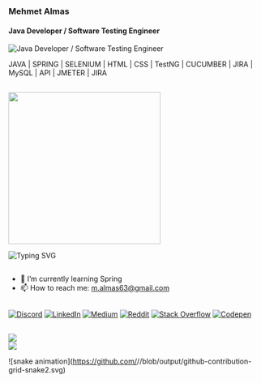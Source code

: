 ### Mehmet Almas
#### Java Developer / Software Testing Engineer
![Java Developer / Software Testing Engineer](https://media.licdn.com/dms/image/D5616AQGdqcvekOG-wg/profile-displaybackgroundimage-shrink_350_1400/0/1696024582678?e=1707955200&v=beta&t=naC2T1_oE0yDIHW04RFjLC7ECJY_5dRLLqebKR7GRfE)


JAVA | SPRING | SELENIUM | HTML | CSS | TestNG | CUCUMBER | JIRA | MySQL | API | JMETER | JIRA
## 
<div id="header" align="left">
<img src="https://cdn.dribbble.com/users/1162077/screenshots/3848914/programmer.gif" width="300"/> 
 
<!-- %7C -> alttaki yaziya | eklememize yariyor -->
![Typing SVG](https://readme-typing-svg.herokuapp.com?color=%CC00FF&lines=Mehmet+Almas;+Welcome+to+my+GitHup)

## 

- 🌱 I’m currently learning Spring 
- 📫 How to reach me: m.almas63@gmail.com

## 
[![Discord](https://img.shields.io/badge/Discord-%237289DA.svg?style=for-the-badge&logo=discord&logoColor=white)](https://discord.gg/63_mehmet_63) 
[![LinkedIn](https://img.shields.io/badge/LinkedIn-%230077B5.svg?style=for-the-badge&logo=linkedin&logoColor=white)](https://linkedin.com/in/mehmetalmas) 
[![Medium](https://img.shields.io/badge/Medium-12100E?style=for-the-badge&logo=medium&logoColor=white)](https://medium.com/@mehmetalmas) 
[![Reddit](https://img.shields.io/badge/Reddit-%23FF4500.svg?style=for-the-badge&logo=Reddit&logoColor=white)](https://reddit.com/user/mehmetalmas) 
[![Stack Overflow](https://img.shields.io/badge/-Stackoverflow-FE7A16?style=for-the-badge&logo=stack-overflow&logoColor=white)](https://stackoverflow.com/users/mehmetalmas) 
[![Codepen](https://img.shields.io/badge/Codepen-000000?style=for-the-badge&logo=codepen&logoColor=white)](https://codepen.io/mehmetalmas) 

## 

![](https://github-readme-stats.vercel.app/api?username=mehmetalmas&theme=blue-green&hide_border=false&include_all_commits=false&count_private=false)<br/>
![](https://github-readme-streak-stats.herokuapp.com/?user=mehmetalmas&theme=blue-green&hide_border=false)<br/>




![snake animation](https://github.com/<seu user name>/<seu user name>/blob/output/github-contribution-grid-snake2.svg)




<!-- Proudly created with GPRM ( https://gprm.itsvg.in ) -->
